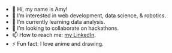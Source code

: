 - 👋 Hi, my name is Amy!
- 👀 I’m interested in web development, data science, & robotics.
- 🌱 I’m currently learning data analysis.
- 💞️ I’m looking to collaborate on hackathons.
- 📫 How to reach me: <a href="https://www.linkedin.com/in/amy0thompson">my LinkedIn</a>.
- ⚡ Fun fact: I love anime and drawing.

<!---
Amy0Thompson/Amy0Thompson is a ✨ special ✨ repository because its `README.md` (this file) appears on your GitHub profile.
You can click the Preview link to take a look at your changes.
--->
